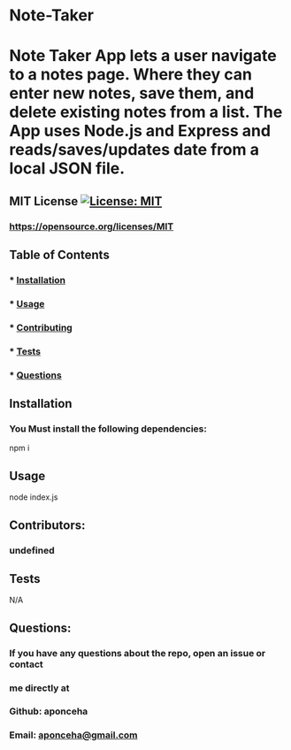 # Note-Taker
  # Note Taker App lets a user navigate to a notes page. Where they can enter new notes, save them, and delete existing notes from a list. The App uses Node.js and Express and reads/saves/updates date from a local JSON file.

  ## MIT License [![License: MIT](https://img.shields.io/badge/License-MIT-yellow.svg)](https://opensource.org/licenses/MIT)
  ### https://opensource.org/licenses/MIT


  ## Table of Contents
  ### * [Installation](#installation)
  ### * [Usage](#usage)
  ### * [Contributing](#contributing)
  ### * [Tests](#tests)
  ### * [Questions](#questions)
  

  ## Installation
  ### You Must install the following dependencies:
  npm i

  ## Usage
  node index.js

  ## Contributors:
  ### undefined


  ## Tests
  N/A

  ## Questions:
  ### If you have any questions about the repo, open an issue or contact 
  ### me directly at
  ### Github: aponceha
  ### Email: aponceha@gmail.com



